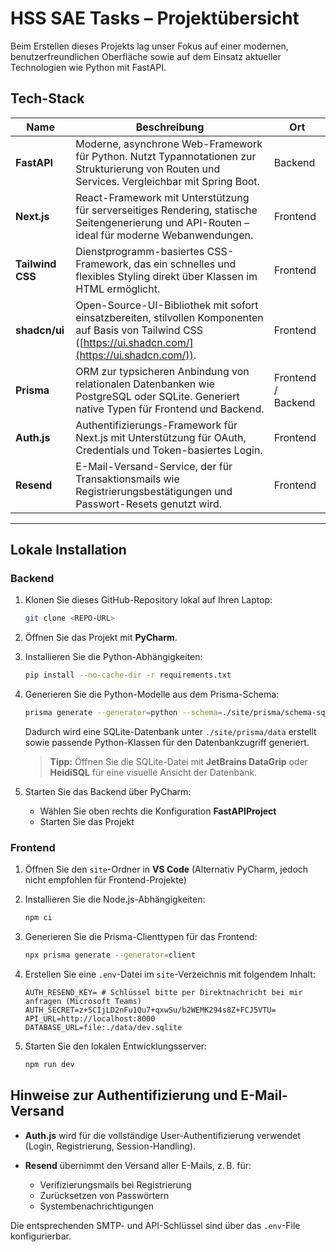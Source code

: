 # HSS SAE Tasks – Projektübersicht

Beim Erstellen dieses Projekts lag unser Fokus auf einer modernen, benutzerfreundlichen Oberfläche sowie auf dem Einsatz aktueller Technologien wie Python mit FastAPI.

## Tech-Stack

| Name             | Beschreibung                                                                                                                                                | Ort                |
| ---------------- | ----------------------------------------------------------------------------------------------------------------------------------------------------------- | ------------------ |
| **FastAPI**      | Moderne, asynchrone Web-Framework für Python. Nutzt Typannotationen zur Strukturierung von Routen und Services. Vergleichbar mit Spring Boot.               | Backend            |
| **Next.js**      | React-Framework mit Unterstützung für serverseitiges Rendering, statische Seitengenerierung und API-Routen – ideal für moderne Webanwendungen.              | Frontend           |
| **Tailwind CSS** | Dienstprogramm-basiertes CSS-Framework, das ein schnelles und flexibles Styling direkt über Klassen im HTML ermöglicht.                                     | Frontend           |
| **shadcn/ui**    | Open-Source-UI-Bibliothek mit sofort einsatzbereiten, stilvollen Komponenten auf Basis von Tailwind CSS ([https://ui.shadcn.com/](https://ui.shadcn.com/)). | Frontend           |
| **Prisma**       | ORM zur typsicheren Anbindung von relationalen Datenbanken wie PostgreSQL oder SQLite. Generiert native Typen für Frontend und Backend.                     | Frontend / Backend |
| **Auth.js**      | Authentifizierungs-Framework für Next.js mit Unterstützung für OAuth, Credentials und Token-basiertes Login.                                                | Frontend           |
| **Resend**       | E-Mail-Versand-Service, der für Transaktionsmails wie Registrierungsbestätigungen und Passwort-Resets genutzt wird.                                         | Frontend           |

---

## Lokale Installation

### Backend

1. Klonen Sie dieses GitHub-Repository lokal auf Ihren Laptop:

   ```bash
   git clone <REPO-URL>
   ```

2. Öffnen Sie das Projekt mit **PyCharm**.

3. Installieren Sie die Python-Abhängigkeiten:

   ```bash
   pip install --no-cache-dir -r requirements.txt
   ```

4. Generieren Sie die Python-Modelle aus dem Prisma-Schema:

   ```bash
   prisma generate --generator=python --schema=./site/prisma/schema-sqlite.prisma
   ```

   Dadurch wird eine SQLite-Datenbank unter `./site/prisma/data` erstellt sowie passende Python-Klassen für den Datenbankzugriff generiert.

   > **Tipp:** Öffnen Sie die SQLite-Datei mit **JetBrains DataGrip** oder **HeidiSQL** für eine visuelle Ansicht der Datenbank.

5. Starten Sie das Backend über PyCharm:

   * Wählen Sie oben rechts die Konfiguration **FastAPIProject**
   * Starten Sie das Projekt

### Frontend

1. Öffnen Sie den `site`-Ordner in **VS Code**
   (Alternativ PyCharm, jedoch nicht empfohlen für Frontend-Projekte)

2. Installieren Sie die Node.js-Abhängigkeiten:

   ```bash
   npm ci
   ```

3. Generieren Sie die Prisma-Clienttypen für das Frontend:

   ```bash
   npx prisma generate --generator=client
   ```

4. Erstellen Sie eine `.env`-Datei im `site`-Verzeichnis mit folgendem Inhalt:

   ```env
   AUTH_RESEND_KEY= # Schlüssel bitte per Direktnachricht bei mir anfragen (Microsoft Teams)
   AUTH_SECRET=z+5CIjLD2nFu1Qu7+qxwSu/b2WEMK294s8Z+FCJ5VTU=
   API_URL=http://localhost:8000
   DATABASE_URL=file:./data/dev.sqlite
   ```

5. Starten Sie den lokalen Entwicklungsserver:

   ```bash
   npm run dev
   ```

## Hinweise zur Authentifizierung und E-Mail-Versand

* **Auth.js** wird für die vollständige User-Authentifizierung verwendet (Login, Registrierung, Session-Handling).
* **Resend** übernimmt den Versand aller E-Mails, z. B. für:

  * Verifizierungsmails bei Registrierung
  * Zurücksetzen von Passwörtern
  * Systembenachrichtigungen

Die entsprechenden SMTP- und API-Schlüssel sind über das `.env`-File konfigurierbar.
